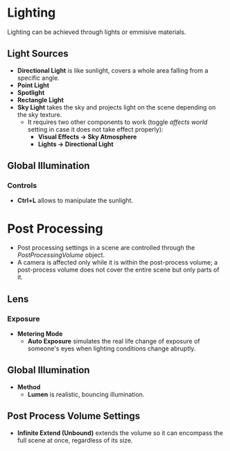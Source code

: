 # Lighting

Lighting can be achieved through lights or emmisive materials.

## Light Sources
* **Directional Light** is like sunlight, covers a whole area falling from a specific angle.
* **Point Light**
* **Spotlight**
* **Rectangle Light**
* **Sky Light** takes the sky and projects light on the scene depending on the sky texture.
  * It requires two other components to work (toggle *affects world* setting in case it does not take effect properly):
    * **Visual Effects -> Sky Atmosphere**
    * **Lights -> Directional Light**

## Global Illumination

### Controls
* **Ctrl+L** allows to manipulate the sunlight.

# Post Processing

* Post processing settings in a scene are controlled through the *PostProcessingVolume* object.
* A camera is affected only while it is within the post-process volume; a post-process volume does not cover the entire scene but only parts of it.

## Lens
### Exposure
* **Metering Mode**
  * **Auto Exposure** simulates the real life change of exposure of someone's eyes when lighting conditions change abruptly.

## Global Illumination
* **Method**
  * **Lumen** is realistic, bouncing illumination.

## Post Process Volume Settings
* **Infinite Extend (Unbound)** extends the volume so it can encompass the full scene at once, regardless of its size.
